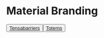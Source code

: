 <!DOCTYPE html>
<html lang="es">
<head>
 <link rel="stylesheet" type="text/css" href="style.css">
<meta charset="UTF-8">
  <meta name="viewport" content="width=device-width, initial-scale=1.0">
<H1>Material Branding</H1>
</head>
<body>
<td>
<button id="boton2" onclick="window.location"><a href="https://github.com/warehouseVY/Tensa-totem/blob/Tensabarriers/Readme.html" target="_blank">Tensabarriers</a>
</td>
 
<td> <button id="boton2" onclick="window.location"><a href="https://github.com/warehouseVY/Tensa-totem/blob/Totems/Readme.html" target="_blank">Totems</a>
</button></td>

</body>

</html>






